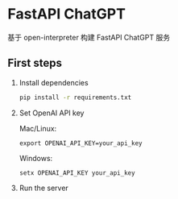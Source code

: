 # FastAPI ChatGPT

基于 open-interpreter 构建 FastAPI ChatGPT 服务

## First steps

1. Install dependencies

    ```bash
    pip install -r requirements.txt
    ```

2. Set OpenAI API key

   Mac/Linux:

    ```text
    export OPENAI_API_KEY=your_api_key
    ```

   Windows:

    ```text
    setx OPENAI_API_KEY your_api_key
    ```
3. Run the server
